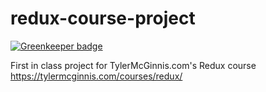 # redux-course-project

[![Greenkeeper badge](https://badges.greenkeeper.io/DenisRebenok/redux-course-project.svg)](https://greenkeeper.io/)

First in class project for TylerMcGinnis.com's Redux course https://tylermcginnis.com/courses/redux/
